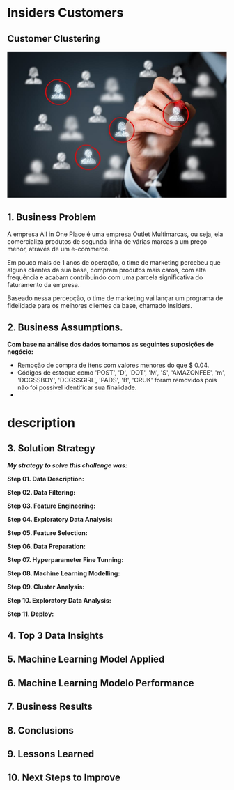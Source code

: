 # Insiders Customers



## Customer Clustering

![Customer](/customer_image.jpg)

## 1. Business Problem

<p> A empresa All in One Place é uma empresa Outlet Multimarcas, ou seja, ela comercializa produtos de segunda linha de várias marcas a um preço menor, através de um e-commerce.</p>

<p> Em pouco mais de 1 anos de operação, o time de marketing percebeu que alguns clientes da sua base, compram produtos mais caros, com alta frequência e acabam contribuindo com uma parcela significativa do faturamento da empresa. </p>

<p> Baseado nessa percepção, o time de marketing vai lançar um programa de fidelidade para os melhores clientes da base, chamado Insiders. </p>

## 2. Business Assumptions.

**Com base na análise dos dados tomamos as seguintes suposições de negócio:**

- Remoção de compra de itens com valores menores do que $ 0.04.
- Códigos de estoque como 'POST', 'D', 'DOT', 'M', 'S', 'AMAZONFEE', 'm', 'DCGSSBOY', 'DCGSSGIRL', 'PADS', 'B', 'CRUK' foram removidos pois não foi possível identificar sua finalidade.
- 

# description


## 3. Solution Strategy

***My strategy to solve this challenge was:***

**Step 01. Data Description:** 

**Step 02. Data Filtering:** 

**Step 03. Feature Engineering:**

**Step 04. Exploratory Data Analysis:**

**Step 05. Feature Selection:** 

**Step 06. Data Preparation:** 

**Step 07. Hyperparameter Fine Tunning:** 

**Step 08. Machine Learning Modelling:** 

**Step 09. Cluster Analysis:** 

**Step 10. Exploratory Data Analysis:**

**Step 11. Deploy:**

## 4. Top 3 Data Insights


## 5. Machine Learning Model Applied


## 6. Machine Learning Modelo Performance

## 7. Business Results

## 8. Conclusions


## 9. Lessons Learned


## 10. Next Steps to Improve


